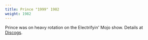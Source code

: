 ```yaml
---
title: Prince "1999" 1982
weight: 1982
---
```

Prince was on heavy rotation on the Electrifyin' Mojo show.
Details at [Discogs](https://www.discogs.com/Prince-1999/master/55667).
